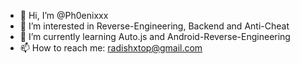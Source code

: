 - 👋 Hi, I’m @Ph0enixxx
- 👀 I’m interested in Reverse-Engineering, Backend and Anti-Cheat
- 🌱 I’m currently learning Auto.js and Android-Reverse-Engineering
- 📫 How to reach me: radishxtop@gmail.com

<!---
Ph0enixxx/Ph0enixxx is a ✨ special ✨ repository because its `README.md` (this file) appears on your GitHub profile.
You can click the Preview link to take a look at your changes.
--->
